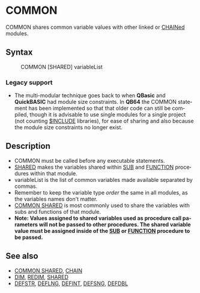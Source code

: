 <style>pre.codeide, pre.outputfixed, .outputcrt0 { background-color: #000 !important; color: #FFF !important; }</style><!DOCTYPE html>
<html class="client-nojs" dir="ltr" lang="en">
<head>
<title>COMMON - QB64 Phoenix Edition Wiki</title>
</head>
<body class="mediawiki ltr sitedir-ltr mw-hide-empty-elt ns-0 ns-subject page-COMMON rootpage-COMMON skin-vector action-view skin-vector-legacy vector-feature-language-in-header-enabled vector-feature-language-in-main-page-header-disabled vector-feature-language-alert-in-sidebar-disabled vector-feature-sticky-header-disabled vector-feature-sticky-header-edit-disabled vector-feature-table-of-contents-disabled vector-feature-visual-enhancement-next-disabled">
<div class="mw-body" id="content" role="main">
<a id="top"></a>
<h1 class="firstHeading mw-first-heading" id="firstHeading"><span class="mw-page-title-main">COMMON</span></h1>
<div class="vector-body" id="bodyContent">
<div class="mw-body-content mw-content-ltr" dir="ltr" id="mw-content-text" lang="en"><div class="mw-parser-output"><p><a class="mw-selflink selflink">COMMON</a> shares common variable values with other linked or <a href="CHAIN" title="CHAIN">CHAINed</a> modules.
</p>
<h2><span class="mw-headline" id="Syntax">Syntax</span></h2>
<dl><dd><a class="mw-selflink selflink">COMMON</a> [SHARED] variableList</dd></dl>
<h3><span class="mw-headline" id="Legacy_support">Legacy support</span></h3>
<ul><li>The multi-modular technique goes back to when <b>QBasic</b> and <b>QuickBASIC</b> had module size constraints. In <b>QB64</b> the <a class="mw-selflink selflink">COMMON</a> statement has been implemented so that that older code can still be compiled, though it is advisable to use single modules for a single project (not counting <a href="$INCLUDE" title="$INCLUDE">$INCLUDE</a> libraries), for ease of sharing and also because the module size constraints no longer exist.</li></ul>
<p>
</p>
<h2><span class="mw-headline" id="Description">Description</span></h2>
<ul><li>COMMON must be called before any executable statements.</li>
<li><a href="SHARED" title="SHARED">SHARED</a> makes the variables shared within <a href="SUB" title="SUB">SUB</a> and <a href="FUNCTION" title="FUNCTION">FUNCTION</a> procedures within that module.</li>
<li>variableList is the list of common variables made available separated by commas.</li>
<li>Remember to keep the variable type <i>order</i> the same in all modules, as the variables names don't matter.</li>
<li><a href="COMMON_SHARED" title="COMMON SHARED">COMMON SHARED</a> is most commonly used to share the variables with subs and functions of that module.</li>
<li><b>Note: Values assigned to shared variables used as procedure call parameters will not be passed to other procedures. The shared variable value must be assigned inside of the <a href="SUB" title="SUB">SUB</a> or <a href="FUNCTION" title="FUNCTION">FUNCTION</a> procedure to be passed.</b></li></ul>
<p>
</p>
<h2><span class="mw-headline" id="See_also">See also</span></h2>
<ul><li><a href="COMMON_SHARED" title="COMMON SHARED">COMMON SHARED</a>, <a href="CHAIN" title="CHAIN">CHAIN</a></li>
<li><a href="DIM" title="DIM">DIM</a>, <a href="REDIM" title="REDIM">REDIM</a>, <a href="SHARED" title="SHARED">SHARED</a></li>
<li><a href="DEFSTR" title="DEFSTR">DEFSTR</a>, <a href="DEFLNG" title="DEFLNG">DEFLNG</a>, <a href="DEFINT" title="DEFINT">DEFINT</a>, <a href="DEFSNG" title="DEFSNG">DEFSNG</a>, <a href="DEFDBL" title="DEFDBL">DEFDBL</a></li></ul>
<p>
</p>
<!-- 
NewPP limit report
Cached time: 20240714180637
Cache expiry: 86400
Reduced expiry: false
Complications: [show‐toc]
CPU time usage: 0.017 seconds
Real time usage: 0.021 seconds
Preprocessor visited node count: 18/1000000
Post‐expand include size: 545/2097152 bytes
Template argument size: 0/2097152 bytes
Highest expansion depth: 3/100
Expensive parser function count: 0/100
Unstrip recursion depth: 0/20
Unstrip post‐expand size: 0/5000000 bytes
-->
<!--
Transclusion expansion time report (%,ms,calls,template)
100.00%    8.329      1 -total
 28.07%    2.338      1 Template:PageSyntax
 22.93%    1.910      1 Template:PageNavigation
 22.49%    1.873      1 Template:PageDescription
 21.86%    1.821      1 Template:PageSeeAlso
-->
<!-- Saved in parser cache with key qb64pnix_mw19894-mwmb_:pcache:idhash:418-0!canonical and timestamp 20240714180637 and revision id 7240.
 -->
</div>
</div>
</div>
</div>
</body>
</html>